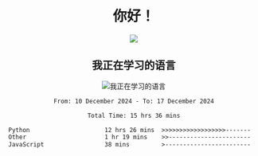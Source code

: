 <div align="center">
<h1>你好！</h1>
  
<a href="https://github.com/ikun0014">
    <img align="center" src="https://github-readme-stats-sigma-five.vercel.app/api?username=ikun0014&include_all_commits=true&show_icons=true&count_private=true&locale=cn&bg_color=0,EC6C6C,FFD479,FFFC79,73FA79,73FDFF,D783FF" />
  </a>
</div>

<div align="center">
<h2>我正在学习的语言</h2>
  
![我正在学习的语言](https://skillicons.dev/icons?i=python,nodejs,vue,html)

</div>

<div align="center">
<!--START_SECTION:waka-->

```txt
From: 10 December 2024 - To: 17 December 2024

Total Time: 15 hrs 36 mins

Python                     12 hrs 26 mins  >>>>>>>>>>>>>>>>>>-------   73.57 %
Other                      1 hr 19 mins    >>-----------------------   07.80 %
JavaScript                 38 mins         >------------------------   03.75 %
```

<!--END_SECTION:waka-->

</div>
